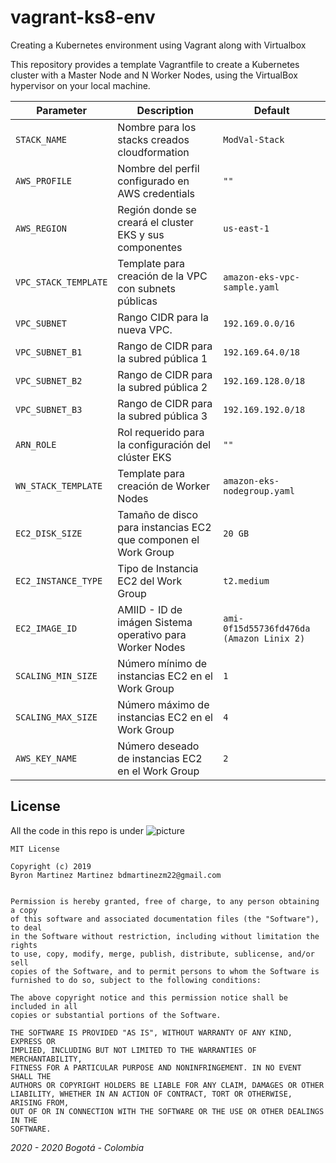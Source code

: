 # vagrant-ks8-env
Creating a Kubernetes environment using Vagrant along with Virtualbox

<p>This repository provides a template Vagrantfile to create a Kubernetes cluster with a Master Node and N Worker Nodes, using the VirtualBox hypervisor on your local machine.</p>



<table>
<thead>
<tr>
<th>Parameter</th>
<th>Description</th>
<th>Default</th>
</tr>
</thead>
<tbody>
<tr>
<td><code>STACK_NAME</code></td>
<td>Nombre para los stacks creados cloudformation</td>
<td><code>ModVal-Stack</code></td>
</tr>
<tr>
<td><code>AWS_PROFILE</code></td>
<td>Nombre del perfil configurado en AWS credentials</td>
<td><code>""</code></td>
</tr>
<tr>
<td><code>AWS_REGION</code></td>
<td>Región donde se creará el cluster EKS y sus componentes</td>
<td><code>us-east-1</code></td>
</tr>
<tr>
<td><code>VPC_STACK_TEMPLATE</code></td>
<td>Template para creación de la VPC con subnets públicas</td>
<td><code>amazon-eks-vpc-sample.yaml</code></td>
</tr>
<tr>
<td><code>VPC_SUBNET</code></td>
<td>Rango CIDR para la nueva VPC.</td>
<td><code>192.169.0.0/16</code></td>
</tr>
<tr>
<td><code>VPC_SUBNET_B1</code></td>
<td>Rango de CIDR para la subred pública 1</td>
<td><code>192.169.64.0/18</code></td>
</tr>
<tr>
<td><code>VPC_SUBNET_B2</code></td>
<td>Rango de CIDR para la subred pública 2</td>
<td><code>192.169.128.0/18</code></td>
</tr>
<tr>
<td><code>VPC_SUBNET_B3</code></td>
<td>Rango de CIDR para la subred pública 3</td>
<td><code>192.169.192.0/18</code></td>
</tr>
<tr>
<td><code>ARN_ROLE</code></td>
<td>Rol requerido para la configuración del clúster EKS</td>
<td><code>""</code></td>
</tr>
<tr>
<td><code>WN_STACK_TEMPLATE</code></td>
<td>Template para creación de Worker Nodes</td>
<td><code>amazon-eks-nodegroup.yaml</code></td>
</tr>
<tr>
<td><code>EC2_DISK_SIZE</code></td>
<td>Tamaño de disco para instancias EC2 que componen el Work Group</td>
<td><code>20 GB</code></td>
</tr>
<tr>
<td><code>EC2_INSTANCE_TYPE</code></td>
<td>Tipo de Instancia EC2 del Work Group</td>
<td><code>t2.medium</code></td>
</tr>
<tr>
<td><code>EC2_IMAGE_ID</code></td>
<td>AMIID - ID de imágen Sistema operativo para Worker Nodes </td>
<td><code>ami-0f15d55736fd476da (Amazon Linix 2)</code></td>
</tr>
<tr>
<td><code>SCALING_MIN_SIZE</code></td>
<td>Número mínimo de instancias EC2 en el Work Group</td>
<td><code>1</code></td>
</tr>
<tr>
<td><code>SCALING_MAX_SIZE</code></td>
<td>Número máximo de instancias EC2 en el Work Group</td>
<td><code>4</code></td>
</tr>
<tr>
<td><code>AWS_KEY_NAME</code></td>
<td>Número deseado de instancias EC2 en el Work Group</td>
<td><code>2</code></td>
</tr>
</tbody>
</table>


<h2>License</h2>

All the code in this repo is under ![picture](https://img.shields.io/badge/license-MIT-brightgreen)

```
MIT License

Copyright (c) 2019 
Byron Martinez Martinez bdmartinezm22@gmail.com


Permission is hereby granted, free of charge, to any person obtaining a copy
of this software and associated documentation files (the "Software"), to deal
in the Software without restriction, including without limitation the rights
to use, copy, modify, merge, publish, distribute, sublicense, and/or sell
copies of the Software, and to permit persons to whom the Software is
furnished to do so, subject to the following conditions:

The above copyright notice and this permission notice shall be included in all
copies or substantial portions of the Software.

THE SOFTWARE IS PROVIDED "AS IS", WITHOUT WARRANTY OF ANY KIND, EXPRESS OR
IMPLIED, INCLUDING BUT NOT LIMITED TO THE WARRANTIES OF MERCHANTABILITY,
FITNESS FOR A PARTICULAR PURPOSE AND NONINFRINGEMENT. IN NO EVENT SHALL THE
AUTHORS OR COPYRIGHT HOLDERS BE LIABLE FOR ANY CLAIM, DAMAGES OR OTHER
LIABILITY, WHETHER IN AN ACTION OF CONTRACT, TORT OR OTHERWISE, ARISING FROM,
OUT OF OR IN CONNECTION WITH THE SOFTWARE OR THE USE OR OTHER DEALINGS IN THE
SOFTWARE.
```
_2020 - 2020 Bogotá - Colombia_
